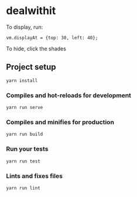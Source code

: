 # dealwithit

To display, run:
```
vm.displayAt = {top: 30, left: 40};
```

To hide, click the shades

## Project setup
```
yarn install
```

### Compiles and hot-reloads for development
```
yarn run serve
```

### Compiles and minifies for production
```
yarn run build
```

### Run your tests
```
yarn run test
```

### Lints and fixes files
```
yarn run lint
```
